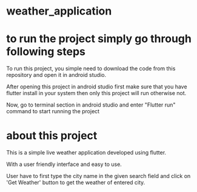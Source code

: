 # weather_application

# to run the project simply go through following steps

To run this project, you simple need to download the code from this repository and open it in android studio.

After opening this project in android studio first make sure that you have flutter install in your system then only this project will run otherwise not.

Now, go to terminal section in android studio and enter "Flutter run" command to start running the project

# about this project

This is a simple live weather application developed using flutter.

With a user friendly interface and easy to use.

User have to first type the city name in the given search field and click on 'Get Weather' button to get the weather of entered city.
